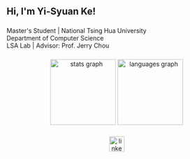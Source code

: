 <h2 align="left">Hi, I'm Yi-Syuan Ke!</h2>

###

<p align="left">Master's Student | National Tsing Hua University<br>Department of Computer Science <br>LSA Lab | Advisor: Prof. Jerry Chou</p>

###

<div align="center">
  <img src="https://github-readme-stats.vercel.app/api?username=ryan910707&hide_title=false&hide_rank=false&show_icons=true&include_all_commits=true&count_private=true&disable_animations=false&theme=dracula&locale=en&hide_border=false" height="150" alt="stats graph"  />
  <img src="https://github-readme-stats.vercel.app/api/top-langs?username=ryan910707&locale=en&hide_title=false&layout=compact&card_width=320&langs_count=5&theme=dracula&hide_border=false" height="150" alt="languages graph"  />
</div>

###

<div align="center">
  <a href="www.linkedin.com/in/ryanke91" target="_blank">
    <img src="https://img.shields.io/static/v1?message=LinkedIn&logo=linkedin&label=&color=0077B5&logoColor=white&labelColor=&style=for-the-badge" height="35" alt="linkedin logo"  />
  </a>
</div>

###
